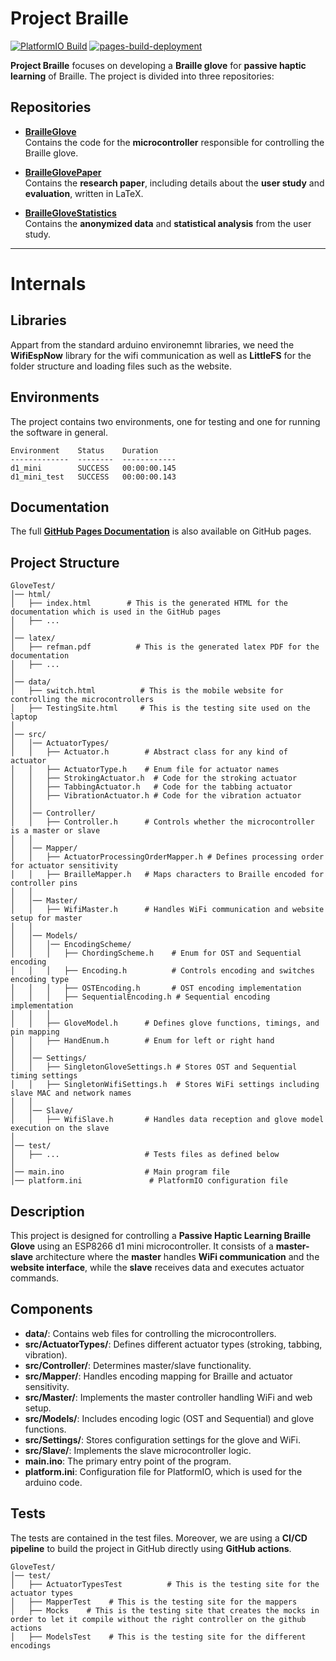 # Project Braille  

[![PlatformIO Build](https://github.com/T0B1K/BrailleGlove/actions/workflows/platformio_build.yml/badge.svg)](https://github.com/T0B1K/BrailleGlove/actions/workflows/platformio_build.yml)
[![pages-build-deployment](https://github.com/T0B1K/BrailleGlove/actions/workflows/pages/pages-build-deployment/badge.svg)](https://github.com/T0B1K/BrailleGlove/actions/workflows/pages/pages-build-deployment)

**Project Braille** focuses on developing a **Braille glove** for **passive haptic learning** of Braille. The project is divided into three repositories:  

## Repositories  

- [**BrailleGlove**](https://github.com/T0B1K/BrailleGlove)  
  Contains the code for the **microcontroller** responsible for controlling the Braille glove.  

- [**BrailleGlovePaper**](https://github.com/T0B1K/BrailleGlovePaper)  
  Contains the **research paper**, including details about the **user study** and **evaluation**, written in LaTeX.  

- [**BrailleGloveStatistics**](https://github.com/T0B1K/BrailleGloveStatistics)  
  Contains the **anonymized data** and **statistical analysis** from the user study.  

---



# Internals
## Libraries
Appart from the standard arduino environemnt libraries, we need the **WifiEspNow** library for the wifi communication as well as **LittleFS** for the folder structure and loading files such as the website.

## Environments
The project contains two environments, one for testing and one for running the software in general.
```
Environment    Status    Duration
-------------  --------  ------------
d1_mini        SUCCESS   00:00:00.145
d1_mini_test   SUCCESS   00:00:00.143
```

## Documentation
The full [**GitHub Pages Documentation**](https://t0b1k.github.io/BrailleGlove/GloveTest/html/annotated.html) is also available on GitHub pages.

## Project Structure  

```
GloveTest/
│── html/
│   ├── index.html        # This is the generated HTML for the documentation which is used in the GitHub pages
│   ├── ...
│
│── latex/
│   ├── refman.pdf          # This is the generated latex PDF for the documentation
│   ├── ...
│
│── data/
│   ├── switch.html          # This is the mobile website for controlling the microcontrollers
│   ├── TestingSite.html     # This is the testing site used on the laptop
│
│── src/
│   │── ActuatorTypes/
│   │   ├── Actuator.h        # Abstract class for any kind of actuator
│   │   ├── ActuatorType.h    # Enum file for actuator names
│   │   ├── StrokingActuator.h  # Code for the stroking actuator
│   │   ├── TabbingActuator.h   # Code for the tabbing actuator
│   │   ├── VibrationActuator.h # Code for the vibration actuator
│   │
│   │── Controller/
│   │   ├── Controller.h      # Controls whether the microcontroller is a master or slave
│   │
│   │── Mapper/
│   │   ├── ActuatorProcessingOrderMapper.h # Defines processing order for actuator sensitivity
│   │   ├── BrailleMapper.h   # Maps characters to Braille encoded for controller pins
│   │
│   │── Master/
│   │   ├── WifiMaster.h      # Handles WiFi communication and website setup for master
│   │
│   │── Models/
│   │   │── EncodingScheme/
│   │   │   ├── ChordingScheme.h    # Enum for OST and Sequential encoding
│   │   │   ├── Encoding.h          # Controls encoding and switches encoding type
│   │   │   ├── OSTEncoding.h       # OST encoding implementation
│   │   │   ├── SequentialEncoding.h # Sequential encoding implementation
│   │   │
│   │   ├── GloveModel.h      # Defines glove functions, timings, and pin mapping
│   │   ├── HandEnum.h        # Enum for left or right hand
│   │
│   │── Settings/
│   │   ├── SingletonGloveSettings.h # Stores OST and Sequential timing settings
│   │   ├── SingletonWifiSettings.h  # Stores WiFi settings including slave MAC and network names
│   │
│   │── Slave/
│   │   ├── WifiSlave.h       # Handles data reception and glove model execution on the slave
│
│── test/
│   ├── ...                   # Tests files as defined below
│
│── main.ino                  # Main program file
│── platform.ini               # PlatformIO configuration file
```

## Description  

This project is designed for controlling a **Passive Haptic Learning Braille Glove** using an ESP8266 d1 mini microcontroller. It consists of a **master-slave** architecture where the **master** handles **WiFi communication** and the **website interface**, while the **slave** receives data and executes actuator commands.  

## Components  

- **data/**: Contains web files for controlling the microcontrollers.  
- **src/ActuatorTypes/**: Defines different actuator types (stroking, tabbing, vibration).  
- **src/Controller/**: Determines master/slave functionality.  
- **src/Mapper/**: Handles encoding mapping for Braille and actuator sensitivity.  
- **src/Master/**: Implements the master controller handling WiFi and web setup.  
- **src/Models/**: Includes encoding logic (OST and Sequential) and glove functions.  
- **src/Settings/**: Stores configuration settings for the glove and WiFi.  
- **src/Slave/**: Implements the slave microcontroller logic.  
- **main.ino**: The primary entry point of the program.  
- **platform.ini**: Configuration file for PlatformIO, which is used for the arduino code.


## Tests
The tests are contained in the test files.
Moreover, we are using a **CI/CD pipeline** to build the project in GitHub directly using **GitHub actions**.

```
GloveTest/
│── test/ 
│   ├── ActuatorTypesTest          # This is the testing site for the actuator types
│   ├── MapperTest    # This is the testing site for the mappers
│   ├── Mocks    # This is the testing site that creates the mocks in order to let it compile without the right controller on the github actions
│   ├── ModelsTest    # This is the testing site for the different encodings
```
